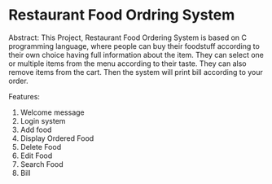 # Restaurant Food Ordring System

Abstract:
  This Project, Restaurant Food Ordering System is based on C programming language, where people can buy their foodstuff according to their own choice having full information about the item. They can select one or multiple items from the menu according to their taste. They can also remove items from the cart. Then the system will print bill according to your order. 

Features:
1.  Welcome message
2.	Login system
3.  Add food
4.  Display Ordered Food
5.  Delete Food 
6.	Edit Food
7.	Search Food
8.  Bill

